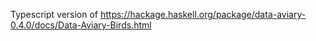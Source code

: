 Typescript version of https://hackage.haskell.org/package/data-aviary-0.4.0/docs/Data-Aviary-Birds.html
